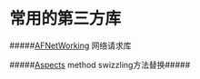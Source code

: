 # 常用的第三方库
#####[AFNetWorking](https://github.com/AFNetworking/AFNetworking) 网络请求库

#####[Aspects](https://github.com/steipete/Aspects) method swizzling方法替换#####